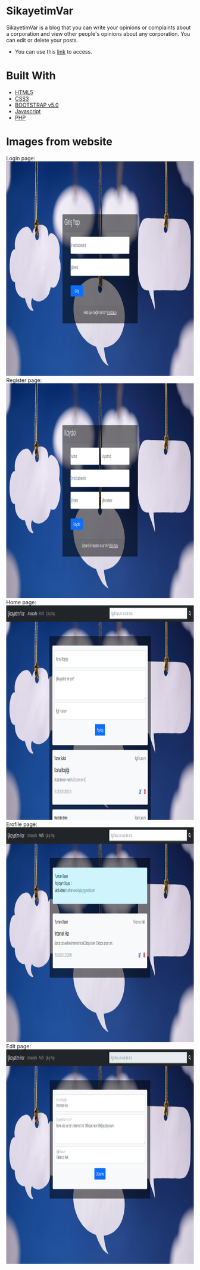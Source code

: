 # SikayetimVar

SikayetimVar is a blog that you can write your opinions or complaints about a corporation and view other people's opinions about any corporation. You can edit or delete your posts.

* You can use this [link](http://sikayetimvar1.eu5.org/login.php) to access.

# Built With

* [HTML5](https://www.google.com/search?q=html5&rlz=1C1GKLC_enTR843TR843&oq=html5&aqs=chrome.0.69i59j35i19i39j0i433l3j0j69i60l2.803j0j9&sourceid=chrome&ie=UTF-8)
* [CSS3](https://www.google.com/search?client=opera-gx&q=css&sourceid=opera&ie=UTF-8&oe=UTF-8)
* [BOOTSTRAP v5.0](https://getbootstrap.com)
* [Javascript](https://www.google.com/search?client=opera-gx&q=javascript&sourceid=opera&ie=UTF-8&oe=UTF-8)
* [PHP](https://www.php.net)

# Images from website

Login page:<br>
<img src="images/login.PNG" width="1024" height="576"><br>
Register page:<br>
<img src="images/register.PNG" width="1024" height="576"><br>
Home page:<br>
<img src="images/homepage.PNG" width="1024" height="576"><br>
Erofile page:<br>
<img src="images/profile.PNG" width="1024" height="576"><br>
Edit page:<br>
<img src="images/edit.PNG" width="1024" height="576"><br>

